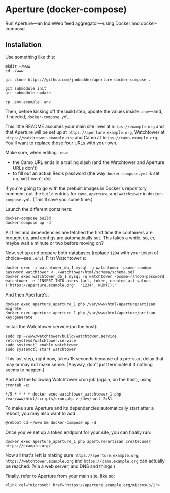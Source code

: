 # Aperture (docker-compose)
Run Aperture—an IndieWeb feed aggregator—using Docker and docker-compose.

## Installation
Use something like this:
```
mkdir ~/www
cd ~/www

git clone https://github.com/janboddez/aperture-docker-compose .

git submodule init
git submodule update

cp .env.example .env
```
Then, before kicking off the build step, update the values inside `.env`—and, if needed, `docker-compose.yml`.

This little README assumes your main site lives at `https://example.org` and that Aperture will be set up at `https://aperture.example.org`, Watchtower at `https://watchtower.example.org` and Camo at `https://camo.example.org`. You'll want to replace those four URLs with your own.

Make sure, when editing `.env`:
- the Camo URL ends in a trailing slash (and the Watchtower and Aperture URLs don't)
- to fill out an actual Redis password (the way `docker-compose.yml` is set up, `null` won't do)

If you're going to go with the prebuilt images in Docker's repository, comment out the `build` entries for `camo`, `aperture`, and `watchtower` in `docker-compose.yml`. (This'll save you some time.)

Launch the different containers:
```
docker-compose build
docker-compose up -d
```
All files and dependencies are fetched the first time the containers are brought up, and configs are automatically set. This takes a while, so, er, maybe wait a minute or two before moving on?

Now, set up and prepare both databases (replace `1234` with your token of choice—see `.env`). First Watchtower's:
```
docker exec -i watchtower_db_1 mysql -u watchtower -psome-random-password watchtower < ./watchtower/html/schema/schema.sql
docker exec watchtower_db_1 mysql -u watchtower -psome-random-password watchtower -e "INSERT INTO users (url, token, created_at) values ('https://aperture.example.org', '1234', NOW());"
```

And then Aperture's.
```
docker exec aperture_aperture_1 php /var/www/html/aperture/artisan migrate
docker exec aperture_aperture_1 php /var/www/html/aperture/artisan key:generate
```

Install the Watchtower service (on the host):
```
sudo cp ~/www/watchtower/build/watchtower.service /etc/systemd/watchtower.service
sudo systemctl enable watchtower
sudo systemctl start watchtower
```

This last step, right now, takes 15 seconds because of a pre-start delay that may or may not make sense. (Anyway, don't just terminate it if nothing seems to happen.)

And add the following Watchtower cron job (again, on the host), using `crontab -e`:
```
*/5 * * * * docker exec watchtower_watchtower_1 php /var/www/html/scripts/cron.php > /dev/null 2>&1
```

To make sure Aperture and its dependencies automatically start after a reboot, you may also want to add:
```
@reboot cd ~/www && docker-compose up -d
```

Once you've set up a token endpoint for your site, you can finally run:
```
docker exec aperture_aperture_1 php aperture/artisan create:user https://example.org/
```

Now all that's left is making sure `https://aperture.example.org`, `https://watchtower.example.org` and `https://camo.example.org` can actually be reached. (Via a web server, and DNS and things.)

Finally, refer to Aperture from your main site, like so:
```
<link rel="microsub" href="https://aperture.example.org/microsub/1">
```

